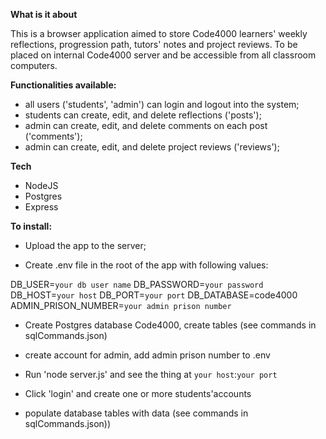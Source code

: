 <b>What is it about</b>

This is a browser application aimed to store Code4000 learners' weekly reflections, progression path, tutors' notes and project reviews. To be placed on internal Code4000 server and be accessible from all classroom computers.

<b>Functionalities available:</b>

- all users ('students', 'admin') can login and logout into the system;
- students can create, edit, and delete reflections ('posts');
- admin can create, edit, and delete comments on each post ('comments');
- admin can create, edit, and delete project reviews ('reviews');

<b>Tech</b>

- NodeJS
- Postgres
- Express

<b>To install:</b>

- Upload the app to the server;

- Create .env file in the root of the app with following values:

DB_USER=`your db user name` 
DB_PASSWORD=`your password`
DB_HOST=`your host`
DB_PORT=`your port`
DB_DATABASE=code4000
ADMIN_PRISON_NUMBER=`your admin prison number`

- Create Postgres database Code4000, create tables (see commands in sqlCommands.json)

- create account for admin, add admin prison number to .env

- Run 'node server.js' and see the thing at `your host`:`your port`

- Click 'login' and create one or more students'accounts

- populate database tables with data (see commands in sqlCommands.json))

